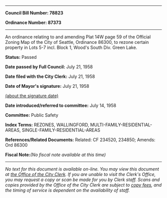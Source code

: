 

********

**Council Bill Number: 78823**
   
**Ordinance Number: 87373**
********

 An ordinance relating to and amending Plat 14W page 59 of the Official Zoning Map of the City of Seattle, Ordinance 86300, to rezone certain property in Lots 5-7 incl. Block 1, Wood's South Div. Green Lake.

**Status:** Passed
   
**Date passed by Full Council:** July 21, 1958
   
**Date filed with the City Clerk:** July 21, 1958
   
**Date of Mayor's signature:** July 21, 1958
   
[(about the signature date)](/~public/approvaldate.htm)
   
   
   
**Date introduced/referred to committee:** July 14, 1958
   
**Committee:** Public Safety
   
   
**Index Terms:** REZONES, WALLINGFORD, MULTI-FAMILY-RESIDENTIAL-AREAS, SINGLE-FAMILY-RESIDENTIAL-AREAS

**References/Related Documents:** Related: CF 234520, 234850; Amends: Ord 86300

**Fiscal Note:**_(No fiscal note available at this time)_
********

_No text for this document is available on-line. You may view this document at [the Office of the City Clerk](http://www.seattle.gov/leg/clerk/contactUs.htm). If you are unable to visit the Clerk's Office, you may request a copy or scan be made for you by Clerk staff. Scans and copies provided by the Office of the City Clerk are subject to [copy fees](http://clerk.seattle.gov/~public/clerkfees.htm), and the timing of service is dependent on the availability of staff._

